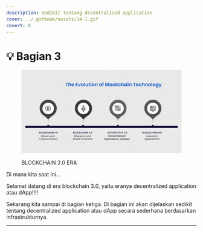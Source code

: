```yaml
---
description: Sedikit tentang decentralized application
cover: ../.gitbook/assets/14-1.gif
coverY: 0
---
```


# 💡 Bagian 3

<figure><img src="../.gitbook/assets/0-1.gif" alt=""><figcaption><p>BLOCKCHAIN 3.0 ERA</p></figcaption></figure>

Di mana kita saat ini…

Selamat datang di era blockchain 3.0, yaitu eranya decentralized application atau dApp!!!!

Sekarang kita sampai di bagian ketiga. Di bagian ini akan dijelaskan sedikit tentang decentralized application atau dApp secara sederhana berdasarkan infrastrukturnya.

***
